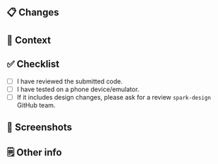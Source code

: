 <!--
  Please remove sections wisely!
  And checkout the contribution docs at https://github.com/leboncoin/spark-android/blob/main/docs/contributing.md
-->

## 📋 Changes

<!-- Describe your changes in details -->

## 🤔 Context

<!-- Why is this change required? What problem does it solve? -->
<!-- If it solves an issue, add the steps to reproduce it. -->
<!-- Closes #1234 -->

## ✅ Checklist

<!-- Feel free to add or remove entries -->
- [ ] I have reviewed the submitted code.
- [ ] I have tested on a phone device/emulator.
- [ ] If it includes design changes, please ask for a review `spark-design` GitHub team.

## 📸 Screenshots

<!-- Insert your screenshots here -->

## 🗒️ Other info

<!-- Feel free to add any other info here if needed -->
